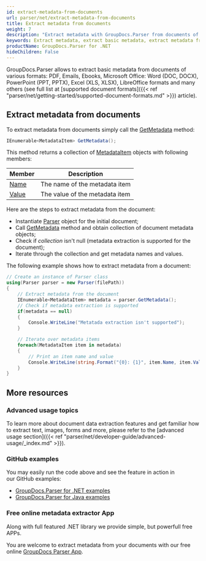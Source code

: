 ```yaml
---
id: extract-metadata-from-documents
url: parser/net/extract-metadata-from-documents
title: Extract metadata from documents
weight: 7
description: "Extract metadata with GroupDocs.Parser from documents of various formats: PDF, Emails, Ebooks, Microsoft Office: Word (DOC, DOCX), PowerPoint (PPT, PPTX), Excel (XLS, XLSX), LibreOffice formats and many others."
keywords: Extract metadata, extract basic metadata, extract metadata from image
productName: GroupDocs.Parser for .NET
hideChildren: False
---
```

GroupDocs.Parser allows to extract basic metadata from documents of various formats: PDF, Emails, Ebooks, Microsoft Office: Word (DOC, DOCX), PowerPoint (PPT, PPTX), Excel (XLS, XLSX), LibreOffice formats and many others (see full list at [supported document formats]({{< ref "parser/net/getting-started/supported-document-formats.md" >}}) article).

## Extract metadata from documents

To extract metadata from documents simply call the [GetMetadata](https://apireference.groupdocs.com/net/parser/groupdocs.parser/parser/methods/getmetadata) method:

```csharp
IEnumerable<MetadataItem> GetMetadata();

```

This method returns a collection of [MetadataItem](https://apireference.groupdocs.com/net/parser/groupdocs.parser.data/metadataitem) objects with following members:

| Member | Description |
| --- | --- |
| [Name](https://apireference.groupdocs.com/net/parser/groupdocs.parser.data/metadataitem/properties/name) | The name of the metadata item |
| [Value](https://apireference.groupdocs.com/net/parser/groupdocs.parser.data/metadataitem/properties/value) | The value of the metadata item |

Here are the steps to extract metadata from the document:

*   Instantiate [Parser](https://apireference.groupdocs.com/net/parser/groupdocs.parser/parser) object for the initial document;
*   Call [GetMetadata](https://apireference.groupdocs.com/net/parser/groupdocs.parser/parser/methods/getmetadata) method and obtain collection of document metadata objects;
*   Check if *collection* isn't null (metadata extraction is supported for the document);
*   Iterate through the collection and get metadata names and values.

The following example shows how to extract metadata from a document:

```csharp
// Create an instance of Parser class
using(Parser parser = new Parser(filePath))
{
    // Extract metadata from the document
    IEnumerable<MetadataItem> metadata = parser.GetMetadata();
    // Check if metadata extraction is supported
    if(metadata == null)
    {
        Console.WriteLine("Metatada extraction isn't supported");
    }

    // Iterate over metadata items
    foreach(MetadataItem item in metadata)
    {
        // Print an item name and value
        Console.WriteLine(string.Format("{0}: {1}", item.Name, item.Value));
    }
}

```

## More resources

### Advanced usage topics

To learn more about document data extraction features and get familiar how to extract text, images, forms and more, please refer to the [advanced usage section]({{< ref "parser/net/developer-guide/advanced-usage/_index.md" >}}).

### GitHub examples

You may easily run the code above and see the feature in action in our GitHub examples:

*   [GroupDocs.Parser for .NET examples](https://github.com/groupdocs-parser/GroupDocs.Parser-for-.NET)    
*   [GroupDocs.Parser for Java examples](https://github.com/groupdocs-parser/GroupDocs.Parser-for-Java)    

### Free online metadata extractor App

Along with full featured .NET library we provide simple, but powerfull free APPs.

You are welcome to extract metadata from your documents with our free online [GroupDocs Parser App](https://products.groupdocs.app/parser).